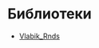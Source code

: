 # Библиотеки
 - [Vlabik_Rnds](https://github.com/Vlabik6556/Vlabik_Rnds)
<!---
Vlabik6556/Vlabik6556 is a ✨ special ✨ repository because its `README.md` (this file) appears on your GitHub profile.
You can click the Preview link to take a look at your changes.
--->
